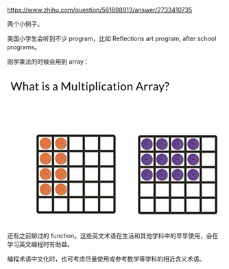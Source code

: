 https://www.zhihu.com/question/561698913/answer/2733410735

两个小例子。

美国小学生会听到不少 program，比如 Reflections art program, after school programs。

刚学乘法的时候会用到 array：

![array](../assets/2022-10-27_array.png)

还有之前聊过的 function。这些英文术语在生活和其他学科中的早早使用，会在学习英文编程时有助益。

编程术语中文化时，也可考虑尽量使用或参考数学等学科的相近含义术语。